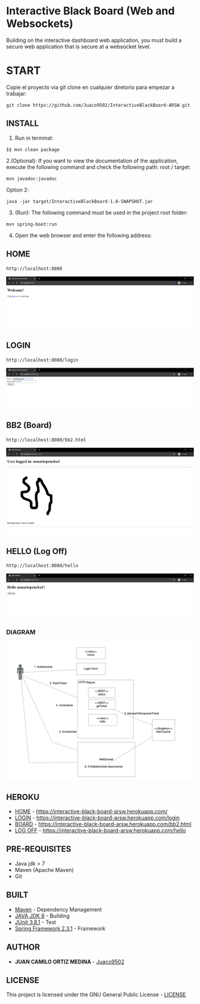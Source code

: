 # Interactive Black Board (Web and Websockets)


Building on the interactive dashboard web application, you must build a secure web application that is secure at a websocket level.

# START

Copie el proyecto via git clone en cualquier diretorio para empezar a trabajar:
```
git clone https://github.com/Juaco9502/InteractiveBlackBoard-ARSW.git
```

## INSTALL

1. Run in terminal:

```
$$ mvn clean package
```

2.(Optional):
If you want to view the documentation of the application, execute the following command and check the following path: root / target:

```
mvn javadoc:javadoc
```

Option 2:

```
java -jar target/InteractiveBlackBoard-1.0-SNAPSHOT.jar
```

3. (Run):
The following command must be used in the project root folder:
  
```
mvn spring-boot:run
```

4. Open the web browser and enter the following address:


## HOME
```
http://localhost:8080
```
![Home](img/1.PNG)

## LOGIN
```
http://localhost:8080/login
```
![Login](img/2.PNG)

## BB2 (Board)
```
http://localhost:8080/bb2.html
```
![Bb2](img/3.PNG)

## HELLO (Log Off)
```
http://localhost:8080/hello
```
![Hello](img/4.PNG)

### DIAGRAM

![Diagram](img/diagram.PNG)

## HEROKU
* [HOME](https://interactive-black-board-arsw.herokuapp.com/) - https://interactive-black-board-arsw.herokuapp.com/
* [LOGIN](https://interactive-black-board-arsw.herokuapp.com/login) - https://interactive-black-board-arsw.herokuapp.com/login
* [BOARD](https://interactive-black-board-arsw.herokuapp.com/bb2.html) - https://interactive-black-board-arsw.herokuapp.com/bb2.html
* [LOG OFF](https://interactive-black-board-arsw.herokuapp.com/hello) - https://interactive-black-board-arsw.herokuapp.com/hello



## PRE-REQUISITES

* Java jdk > 7
* Maven (Apache Maven)
* Git
  

## BUILT

* [Maven](https://maven.apache.org/) - Dependency Management
* [JAVA JDK 8](http://www.oracle.com/technetwork/java/javase/overview/index.html) - Building
* [JUnit 3.8.1](https://mvnrepository.com/artifact/junit/junit/3.8.1) - Test
* [Spring Framework 2.3.1](https://spring.io/projects/spring-framework) - Framework


## AUTHOR

* **JUAN CAMILO ORTIZ MEDINA** - [Juaco9502](https://github.com/juaco9502)


## LICENSE

This project is licensed under the GNU General Public License - [LICENSE](LICENSE) 